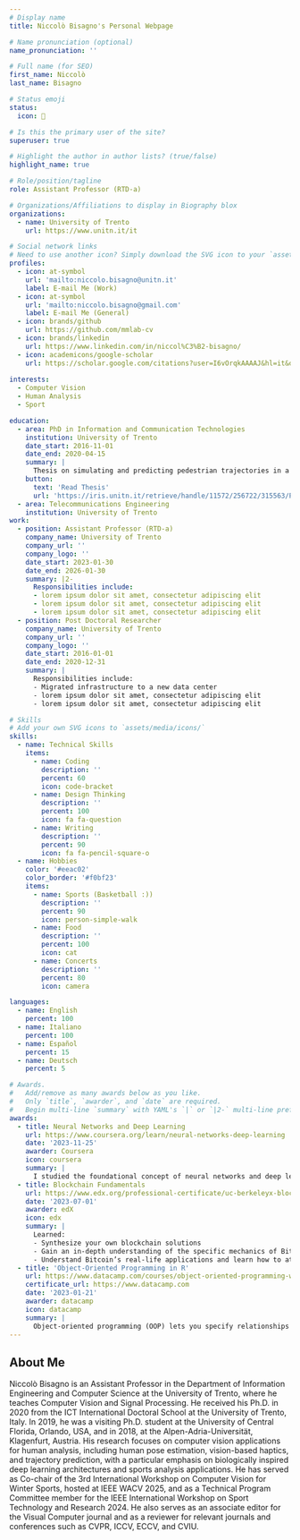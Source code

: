 ```yaml
---
# Display name
title: Niccolò Bisagno's Personal Webpage

# Name pronunciation (optional)
name_pronunciation: ''

# Full name (for SEO)
first_name: Niccolò
last_name: Bisagno

# Status emoji
status:
  icon: 🦥

# Is this the primary user of the site?
superuser: true

# Highlight the author in author lists? (true/false)
highlight_name: true

# Role/position/tagline
role: Assistant Professor (RTD-a)

# Organizations/Affiliations to display in Biography blox
organizations:
  - name: University of Trento
    url: https://www.unitn.it/it

# Social network links
# Need to use another icon? Simply download the SVG icon to your `assets/media/icons/` folder.
profiles:
  - icon: at-symbol
    url: 'mailto:niccolo.bisagno@unitn.it'
    label: E-mail Me (Work)
  - icon: at-symbol
    url: 'mailto:niccolo.bisagno@gmail.com'
    label: E-mail Me (General)
  - icon: brands/github
    url: https://github.com/mmlab-cv
  - icon: brands/linkedin
    url: https://www.linkedin.com/in/niccol%C3%B2-bisagno/
  - icon: academicons/google-scholar
    url: https://scholar.google.com/citations?user=I6vOrqkAAAAJ&hl=it&oi=ao
 
interests:
  - Computer Vision
  - Human Analysis
  - Sport

education:
  - area: PhD in Information and Communication Technologies
    institution: University of Trento
    date_start: 2016-11-01
    date_end: 2020-04-15
    summary: |
      Thesis on simulating and predicting pedestrian trajectories in a crowd. Supervised by [Prof. Nicola Conci](https://webapps.unitn.it/du/en/Persona/PER0003698/Curriculum).
    button:
      text: 'Read Thesis'
      url: 'https://iris.unitn.it/retrieve/handle/11572/256722/315563/Phd_thesis__Bisagno.pdf'
  - area: Telecommunications Engineering
    institution: University of Trento
work:
  - position: Assistant Professor (RTD-a)
    company_name: University of Trento
    company_url: ''
    company_logo: ''
    date_start: 2023-01-30
    date_end: 2026-01-30
    summary: |2-
      Responsibilities include:
      - lorem ipsum dolor sit amet, consectetur adipiscing elit
      - lorem ipsum dolor sit amet, consectetur adipiscing elit
      - lorem ipsum dolor sit amet, consectetur adipiscing elit
  - position: Post Doctoral Researcher
    company_name: University of Trento
    company_url: ''
    company_logo: ''
    date_start: 2016-01-01
    date_end: 2020-12-31
    summary: |
      Responsibilities include:
      - Migrated infrastructure to a new data center
      - lorem ipsum dolor sit amet, consectetur adipiscing elit
      - lorem ipsum dolor sit amet, consectetur adipiscing elit

# Skills
# Add your own SVG icons to `assets/media/icons/`
skills:
  - name: Technical Skills
    items:
      - name: Coding
        description: ''
        percent: 60
        icon: code-bracket
      - name: Design Thinking
        description: ''
        percent: 100
        icon: fa fa-question
      - name: Writing
        description: ''
        percent: 90
        icon: fa fa-pencil-square-o
  - name: Hobbies
    color: '#eeac02'
    color_border: '#f0bf23'
    items:
      - name: Sports (Basketball :))
        description: ''
        percent: 90
        icon: person-simple-walk
      - name: Food
        description: ''
        percent: 100
        icon: cat
      - name: Concerts
        description: ''
        percent: 80
        icon: camera

languages:
  - name: English
    percent: 100
  - name: Italiano
    percent: 100
  - name: Español
    percent: 15
  - name: Deutsch
    percent: 5

# Awards.
#   Add/remove as many awards below as you like.
#   Only `title`, `awarder`, and `date` are required.
#   Begin multi-line `summary` with YAML's `|` or `|2-` multi-line prefix and indent 2 spaces below.
awards:
  - title: Neural Networks and Deep Learning
    url: https://www.coursera.org/learn/neural-networks-deep-learning
    date: '2023-11-25'
    awarder: Coursera
    icon: coursera
    summary: |
      I studied the foundational concept of neural networks and deep learning. By the end, I was familiar with the significant technological trends driving the rise of deep learning; build, train, and apply fully connected deep neural networks; implement efficient (vectorized) neural networks; identify key parameters in a neural network’s architecture; and apply deep learning to your own applications.
  - title: Blockchain Fundamentals
    url: https://www.edx.org/professional-certificate/uc-berkeleyx-blockchain-fundamentals
    date: '2023-07-01'
    awarder: edX
    icon: edx
    summary: |
      Learned:
      - Synthesize your own blockchain solutions
      - Gain an in-depth understanding of the specific mechanics of Bitcoin
      - Understand Bitcoin’s real-life applications and learn how to attack and destroy Bitcoin, Ethereum, smart contracts and Dapps, and alternatives to Bitcoin’s Proof-of-Work consensus algorithm
  - title: 'Object-Oriented Programming in R'
    url: https://www.datacamp.com/courses/object-oriented-programming-with-s3-and-r6-in-r
    certificate_url: https://www.datacamp.com
    date: '2023-01-21'
    awarder: datacamp
    icon: datacamp
    summary: |
      Object-oriented programming (OOP) lets you specify relationships between functions and the objects that they can act on, helping you manage complexity in your code. This is an intermediate level course, providing an introduction to OOP, using the S3 and R6 systems. S3 is a great day-to-day R programming tool that simplifies some of the functions that you write. R6 is especially useful for industry-specific analyses, working with web APIs, and building GUIs.
---
```


## About Me

Niccolò Bisagno is an Assistant Professor in the Department of Information Engineering and Computer Science at the University of Trento, where he teaches Computer Vision and Signal Processing. He received his Ph.D. in 2020 from the ICT International Doctoral School at the University of Trento, Italy. In 2019, he was a visiting Ph.D. student at the University of Central Florida, Orlando, USA, and in 2018, at the Alpen-Adria-Universität, Klagenfurt, Austria.
His research focuses on computer vision applications for human analysis, including human pose estimation, vision-based haptics, and trajectory prediction, with a particular emphasis on biologically inspired deep learning architectures and sports analysis applications. He has served as Co-chair of the 3rd International Workshop on Computer Vision for Winter Sports, hosted at IEEE WACV 2025, and as a Technical Program Committee member for the IEEE International Workshop on Sport Technology and Research 2024. He also serves as an associate editor for the Visual Computer journal and as a reviewer for relevant journals and conferences such as CVPR, ICCV, ECCV, and CVIU.